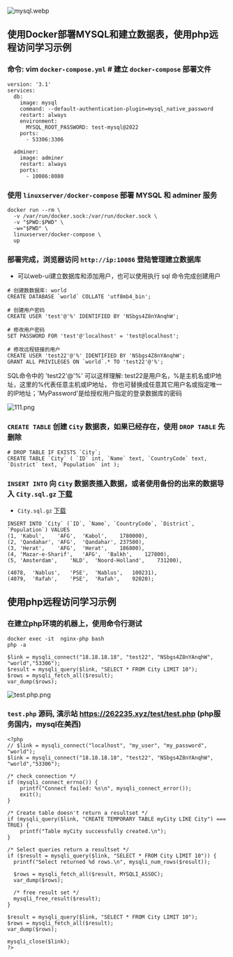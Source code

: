 ![mysql.webp][1]
## 使用Docker部署MYSQL和建立数据表，使用php远程访问学习示例

### 命令: vim `docker-compose.yml`  # 建立 `docker-compose` 部署文件

```
version: '3.1'
services:
  db:
    image: mysql
    command: --default-authentication-plugin=mysql_native_password
    restart: always
    environment:
      MYSQL_ROOT_PASSWORD: test-mysql@2022
    ports:
      - 53306:3306

  adminer:
    image: adminer
    restart: always
    ports:
      - 10086:8080
```

### 使用 `linuxserver/docker-compose` 部署 MYSQL 和 adminer 服务

```
docker run --rm \
  -v /var/run/docker.sock:/var/run/docker.sock \
  -v "$PWD:$PWD" \
  -w="$PWD" \
  linuxserver/docker-compose \
  up
```

### 部署完成，浏览器访问  `http://ip:10086` 登陆管理建立数据库

- 可以web-ui建立数据库和添加用户，也可以使用执行 sql 命令完成创建用户

```
# 创建数数据库: world
CREATE DATABASE `world` COLLATE 'utf8mb4_bin';

# 创建用户密码
CREATE USER 'test'@'%' IDENTIFIED BY 'NSbgs4Z8nYAnqhW';

# 修改用户密码
SET PASSWORD FOR 'test'@'localhost' = 'test@localhost';

# 修改远程链接的用户
CREATE USER 'test22'@'%' IDENTIFIED BY 'NSbgs4Z8nYAnqhW';
GRANT ALL PRIVILEGES ON `world`.* TO 'test22'@'%';
```
SQL命令中的 'test22'@'%' 可以这样理解: test22是用户名，%是主机名或IP地址，这里的%代表任意主机或IP地址，
你也可替换成任意其它用户名或指定唯一的IP地址；'MyPassword'是给授权用户指定的登录数据库的密码

![111.png][2]

### `CREATE TABLE` 创建 `City` 数据表，如果已经存在，使用 `DROP TABLE` 先删除

```
# DROP TABLE IF EXISTS `City`; 
CREATE TABLE `City` ( `ID` int, `Name` text, `CountryCode` text,
`District` text, `Population` int );
```

### `INSERT INTO` 向 `City` 数据表插入数据，或者使用备份的出来的数据导入 `City.sql.gz` [下载](https://github.com/hongwenjun/vps_setup/raw/remove/mysql/City.sql.gz)
- `City.sql.gz` [下载](https://github.com/hongwenjun/vps_setup/raw/remove/mysql/City.sql.gz)

```
INSERT INTO `City` (`ID`, `Name`, `CountryCode`, `District`, `Population`) VALUES
(1,	'Kabul',	'AFG',	'Kabol',	1780000),
(2,	'Qandahar',	'AFG',	'Qandahar',	237500),
(3,	'Herat',	'AFG',	'Herat',	186800),
(4,	'Mazar-e-Sharif',	'AFG',	'Balkh',	127800),
(5,	'Amsterdam',	'NLD',	'Noord-Holland',	731200),

(4078,	'Nablus',	'PSE',	'Nablus',	100231),
(4079,	'Rafah',	'PSE',	'Rafah',	92020);

```

## 使用php远程访问学习示例  

### 在建立php环境的机器上，使用命令行测试

```
docker exec -it  nginx-php bash
php -a

$link = mysqli_connect("18.18.18.18", "test22", "NSbgs4Z8nYAnqhW", "world","53306");
$result = mysqli_query($link, "SELECT * FROM City LIMIT 10");
$rows = mysqli_fetch_all($result); 
var_dump($rows);

```

![test.php.png][3]

### `test.php` 源码, 演示站 https://262235.xyz/test/test.php  (php服务国内，mysql在美西)

```
<?php
// $link = mysqli_connect("localhost", "my_user", "my_password", "world");
$link = mysqli_connect("18.18.18.18", "test22", "NSbgs4Z8nYAnqhW", "world","53306");

/* check connection */
if (mysqli_connect_errno()) {
    printf("Connect failed: %s\n", mysqli_connect_error());
    exit();
}

/* Create table doesn't return a resultset */
if (mysqli_query($link, "CREATE TEMPORARY TABLE myCity LIKE City") === TRUE) {
    printf("Table myCity successfully created.\n");
}

/* Select queries return a resultset */
if ($result = mysqli_query($link, "SELECT * FROM City LIMIT 10")) {
  printf("Select returned %d rows.\n", mysqli_num_rows($result));

  $rows = mysqli_fetch_all($result, MYSQLI_ASSOC); 
  var_dump($rows);

  /* free result set */
  mysqli_free_result($result);
}

$result = mysqli_query($link, "SELECT * FROM City LIMIT 10");
$rows = mysqli_fetch_all($result); 
var_dump($rows);

mysqli_close($link);
?>
```


  [1]: https://262235.xyz/usr/uploads/2021/12/1342246453.webp
  [2]: https://262235.xyz/usr/uploads/2021/12/1011972683.png
  [3]: https://262235.xyz/usr/uploads/2021/12/925080225.png
